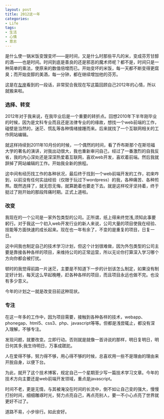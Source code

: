 ```yaml
---
layout: post
title: 2012这一年
categories:
- Life
tags:
- 生活
- 心情
- 意志
---
```



是什么使一锅米饭变馊变坏——是时间，又是什么时那些平凡的米，变成芬芳甘醇的酒——也是时间。时间到底是善良的还是邪恶的魔术师呢？都不是，时间只是一种简单的乘法，使原来的数值倍增而已。开始变坏的米饭，每一天都不断变得更腐臭；而开始变醇的美酒，每一分钟，都在继续增加他的芬芳。

这是在[左岸](http://www.zreading.cn)看到的一段话，非常契合我现在写这篇回顾自己2012年的心情，所以就搬来啦。

### 选择、转变

2012年对于我来说，在我毕业后是一个重要的转折点。回想2010年下半年刚毕业的时候，因为是文科专业而且还是法律专业的的缘故，想找一个web前端的工作，碰壁是当然的，迷茫、慌乱等各种情绪接踵而来。后来就找了一个互联网相关的工作网站编辑。

就这样持续到2011年10月份的时候，一个偶然的时间，看了乔布斯那个在斯坦福大学的著名的演讲，对我出动很大，我也重新审问自己，经过了一番激烈的自我反省，我的内心深处还是深深热爱着互联网，喜欢web开发，喜欢着前端。然后我就辞掉了网站编辑的工作。开始我全新的旅程。

这中间有经历找工作的各种状况，最后终于找到一个web前端开发的工作，初来咋到，以前没有任何实战经验（仅限于玩过下wordpress）的我，各种痛苦、各种煎熬。既然选择了，就无怨无悔，就算跪着也要走下去。就是这样咬牙坚持着，终于挺过了刚开始的那段阵痛时期。正式上道啦。

### 改变

我现在的一个公司是一家外包类型的公司。正所谓，纸上得来终觉浅,须知此事要躬行。对于我这一个初入web开发行业的新人来说，公司大量的项目使我在经验、技能等方面快速的成长起来。现在也一年有余了，不变的是重复的项目，日复一日。

这中间我也制定自己的技术学习计划，但这个计划很难做，因为外包类型的公司主要是靠接各种各样的项目，来维持公司的正常运营，所以无论你打算深入学习哪个方向你都会被打扰。

顿时的我觉得前路一片迷茫，主要是不知道下一步的计划该怎么制定，如果没有制定好计划，每天这么早起晚睡，赶各种各样的项目，而且项目永远也做不完。也没有多少意义。

今年的计划之一就是改变目前这种现状。

### 专注

在这一年多的工作中，因为项目需要，接触到各种各样的技术，webapp、phonegap、html5、css3、php、javascript等等。但都是浅尝辄止，都没有深入理解，不够专注。

发现问题，就要改变。立即行动。否则就是就像一首诗说的那样，明日复明日，明日何其多;我生待明日，万事成蹉跎。

人在爱得不够，努力得不够，用心得不够的时候，总喜欢用一些不是理由的理由来开脱自身，以便下台。

为此，就开了这个技术博客，规定自己一个星期至少写一篇技术学习文章。今年的技术方向主要还是web前端开发领域，重点是javascript。

时间不老，更是无情，与其被淹没在时间的长流中，倒不如让自己变的强大，慢慢打扮时间，细细雕琢时光，努力点亮自己，再点亮别人，要一不小心点亮了世界就更好不过了。

道路不易，小步徐行。如此安好。










